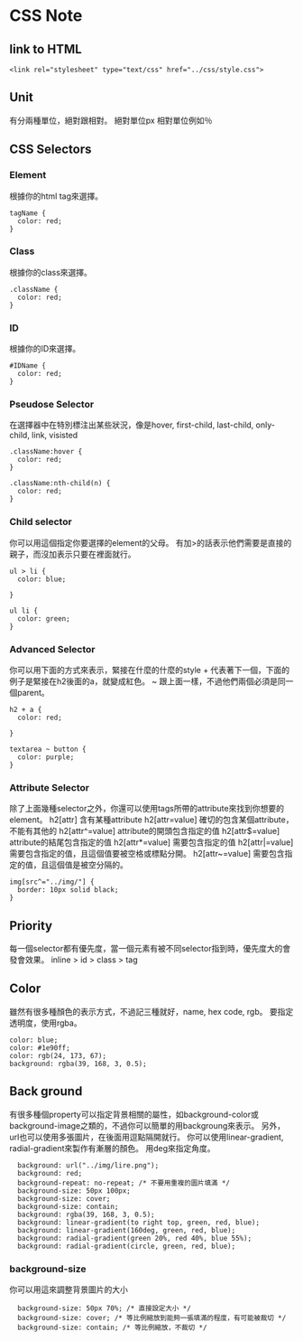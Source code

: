 # CSS Note


## link to HTML
`<link rel="stylesheet" type="text/css" href="../css/style.css">`



## Unit
有分兩種單位，絕對跟相對。
絕對單位px
相對單位例如％


## CSS Selectors

### Element
根據你的html tag來選擇。

```
tagName {
  color: red;
}
```

### Class
根據你的class來選擇。

```
.className {
  color: red;
}
```

### ID
根據你的ID來選擇。

```
#IDName {
  color: red;
}
```

### Pseudose Selector
在選擇器中在特別標注出某些狀況，像是hover, first-child, last-child, only-child, link, visisted
```
.className:hover {
  color: red;
}

.className:nth-child(n) {
  color: red;
}
```

### Child selector
你可以用這個指定你要選擇的element的父母。
有加>的話表示他們需要是直接的親子，而沒加表示只要在裡面就行。
```
ul > li {
  color: blue;

}

ul li {
  color: green;
}

```

### Advanced Selector
你可以用下面的方式來表示，緊接在什麼的什麼的style
\+ 代表著下一個，下面的例子是緊接在h2後面的a，就變成紅色。
~ 跟上面一樣，不過他們兩個必須是同一個parent。
```
h2 + a {
  color: red;

}

textarea ~ button {
  color: purple;
}
```
### Attribute Selector
除了上面幾種selector之外，你還可以使用tags所帶的attribute來找到你想要的element。
h2[attr]         含有某種attribute
h2[attr=value]   確切的包含某個attribute，不能有其他的
h2[attr^=value]  attribute的開頭包含指定的值
h2[attr$=value]  attribute的結尾包含指定的值
h2[attr\*=value] 需要包含指定的值
h2[attr|=value]  需要包含指定的值，且這個值要被空格或標點分開。
h2[attr~=value]  需要包含指定的值，且這個值是被空分隔的。

```
img[src^="../img/"] {
  border: 10px solid black;
}
```

## Priority
每一個selector都有優先度，當一個元素有被不同selector指到時，優先度大的會發會效果。
inline > id > class > tag


## Color
雖然有很多種顏色的表示方式，不過記三種就好，name, hex code, rgb。
要指定透明度，使用rgba。
```
color: blue;
color: #1e90ff;
color: rgb(24, 173, 67);
background: rgba(39, 168, 3, 0.5);
```

## Back ground
有很多種個property可以指定背景相關的屬性，如background-color或background-image之類的，不過你可以簡單的用backgroung來表示。
另外，url也可以使用多張圖片，在後面用逗點隔開就行。
你可以使用linear-gradient, radial-gradient來製作有漸層的顏色。
用deg來指定角度。
```
  background: url("../img/lire.png");
  background: red;
  background-repeat: no-repeat; /* 不要用重複的圖片填滿 */
  background-size: 50px 100px;
  background-size: cover;
  background-size: contain;
  background: rgba(39, 168, 3, 0.5);
  background: linear-gradient(to right top, green, red, blue);
  background: linear-gradient(160deg, green, red, blue);
  background: radial-gradient(green 20%, red 40%, blue 55%);
  background: radial-gradient(circle, green, red, blue);
```
### background-size
你可以用這來調整背景圖片的大小
```
  background-size: 50px 70%; /* 直接設定大小 */
  background-size: cover; /* 等比例縮放到能夠一張填滿的程度，有可能被裁切 */
  background-size: contain; /* 等比例縮放，不裁切 */
```







